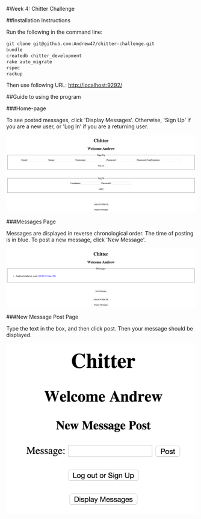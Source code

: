 #Week 4: Chitter Challenge

##Installation Instructions

Run the following in the command line:

```
git clone git@github.com:Andrew47/chitter-challenge.git
bundle
createdb chitter_development
rake auto_migrate
rspec
rackup
```

Then use following URL: [http://localhost:9292/](http://localhost:9292/)

##Guide to using the program

###Home-page

To see posted messages, click 'Display Messages'. Otherwise, 'Sign Up' if you are
a new user, or 'Log In' if you are a returning user.

![Home-page](app/public/home_page.png)

###Messages Page

Messages are displayed in reverse chronological order. The time of posting is in
blue. To post a new message, click 'New Message'.

![Messages](app/public/messages.png)

###New Message Post Page

Type the text in the box, and then click post. Then your message should be
displayed.

![New Message Post](app/public/new_message_post.png)
